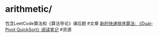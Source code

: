 # arithmetic/
包含LeetCode算法和《算法导论》课后题
#文章
[新的快速排序算法: 《Dual-Pivot QuickSort》阅读笔记](http://www.jianshu.com/p/2c6f79e8ce6e)
#资源
